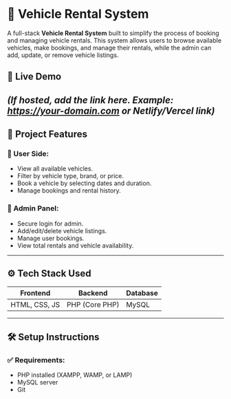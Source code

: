 # 🚗 Vehicle Rental System

A full-stack **Vehicle Rental System** built to simplify the process of booking and managing vehicle rentals. This system allows users to browse available vehicles, make bookings, and manage their rentals, while the admin can add, update, or remove vehicle listings.

## 🔗 Live Demo

*(If hosted, add the link here. Example: https://your-domain.com or Netlify/Vercel link)*
---

## 📂 Project Features

### 👤 User Side:
- View all available vehicles.
- Filter by vehicle type, brand, or price.
- Book a vehicle by selecting dates and duration.
- Manage bookings and rental history.

### 🔐 Admin Panel:
- Secure login for admin.
- Add/edit/delete vehicle listings.
- Manage user bookings.
- View total rentals and vehicle availability.

---

## ⚙️ Tech Stack Used

| Frontend        | Backend           | Database      |
|----------------|-------------------|---------------|
| HTML, CSS, JS  | PHP (Core PHP)    | MySQL         |

---

## 🛠️ Setup Instructions

### ✅ Requirements:
- PHP installed (XAMPP, WAMP, or LAMP)
- MySQL server
- Git
